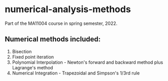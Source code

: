 # numerical-analysis-methods
Part of the MA11004 course in spring semester, 2022.
## Numerical methods included:
1. Bisection
2. Fixed point iteration
3. Polynomial Interpolation - Newton's forward and backward method plus Lagrange's method
4. Numerical Integration - Trapezoidal and Simpson's 1/3rd rule 
